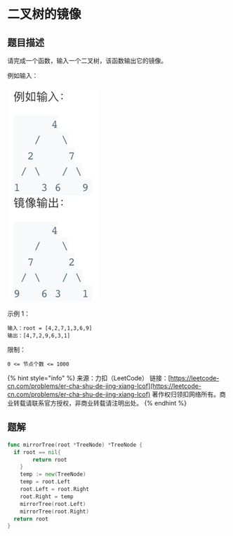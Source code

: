 # 二叉树的镜像

## 题目描述

请完成一个函数，输入一个二叉树，该函数输出它的镜像。

例如输入：

![](../../../.gitbook/assets/image%20%2810%29.png)

示例 1：

```text
输入：root = [4,2,7,1,3,6,9] 
输出：[4,7,2,9,6,3,1]
```

限制：

`0 <= 节点个数 <= 1000`

{% hint style="info" %}
来源：力扣（LeetCode） 链接：[https://leetcode-cn.com/problems/er-cha-shu-de-jing-xiang-lcof](https://leetcode-cn.com/problems/er-cha-shu-de-jing-xiang-lcof) 著作权归领扣网络所有。商业转载请联系官方授权，非商业转载请注明出处。
{% endhint %}

## 题解

```go
func mirrorTree(root *TreeNode) *TreeNode {
  if root == nil{
		return root
	}
	temp := new(TreeNode)
	temp = root.Left
	root.Left = root.Right
	root.Right = temp
	mirrorTree(root.Left)
	mirrorTree(root.Right)
  return root
}
```

